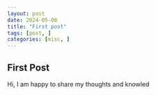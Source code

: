 ```yaml
---
layout: post
date: 2024-05-08
title: "First post"
tags: [post, ]
categories: [misc, ]
---
```




## First Post


Hi, I am happy to share my thoughts and knowled

